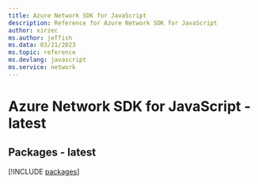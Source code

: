```yaml
---
title: Azure Network SDK for JavaScript
description: Reference for Azure Network SDK for JavaScript
author: xirzec
ms.author: jeffish
ms.data: 03/21/2023
ms.topic: reference
ms.devlang: javascript
ms.service: network
---
```

# Azure Network SDK for JavaScript - latest
## Packages - latest
[!INCLUDE [packages](network-index.md)]